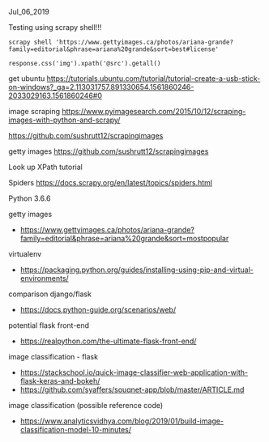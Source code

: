 Jul_06_2019

Testing using scrapy shell!!!

```console
scrapy shell 'https://www.gettyimages.ca/photos/ariana-grande?family=editorial&phrase=ariana%20grande&sort=best#license'
```

```console
response.css('img').xpath('@src').getall()
```

get ubuntu
https://tutorials.ubuntu.com/tutorial/tutorial-create-a-usb-stick-on-windows?_ga=2.113031757.891330654.1561860246-2033029163.1561860246#0

image scraping
https://www.pyimagesearch.com/2015/10/12/scraping-images-with-python-and-scrapy/

https://github.com/sushrutt12/scrapingimages

getty images
https://github.com/sushrutt12/scrapingimages

Look up XPath tutorial

Spiders
https://docs.scrapy.org/en/latest/topics/spiders.html

Python 3.6.6

getty images
- https://www.gettyimages.ca/photos/ariana-grande?family=editorial&phrase=ariana%20grande&sort=mostpopular

virtualenv
- https://packaging.python.org/guides/installing-using-pip-and-virtual-environments/

comparison django/flask
- https://docs.python-guide.org/scenarios/web/

potential flask front-end
- https://realpython.com/the-ultimate-flask-front-end/

image classification - flask
- https://stackschool.io/quick-image-classifier-web-application-with-flask-keras-and-bokeh/
- https://github.com/syaffers/souqnet-app/blob/master/ARTICLE.md

image classification (possible reference code)
- https://www.analyticsvidhya.com/blog/2019/01/build-image-classification-model-10-minutes/
